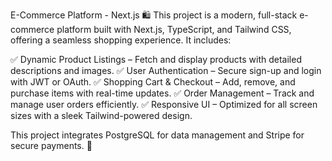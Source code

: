 E-Commerce Platform - Next.js 🛍️
This project is a modern, full-stack e-commerce platform built with Next.js, TypeScript, and Tailwind CSS, offering a seamless shopping experience. It includes:

✅ Dynamic Product Listings – Fetch and display products with detailed descriptions and images.
✅ User Authentication – Secure sign-up and login with JWT or OAuth.
✅ Shopping Cart & Checkout – Add, remove, and purchase items with real-time updates.
✅ Order Management – Track and manage user orders efficiently.
✅ Responsive UI – Optimized for all screen sizes with a sleek Tailwind-powered design.

This project integrates PostgreSQL for data management and Stripe for secure payments. 🚀